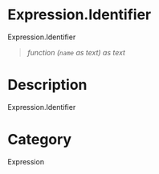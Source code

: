 ﻿# Expression.Identifier
Expression.Identifier
> _function (<code>name</code> as text) as text_
# Description 
Expression.Identifier

# Category 
Expression
